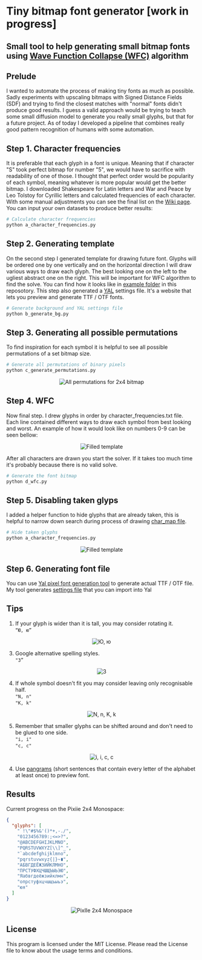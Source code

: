 # Tiny bitmap font generator [work in progress]
## Small tool to help generating small bitmap fonts using [Wave Function Collapse (WFC)](https://en.wikipedia.org/wiki/Wave_function_collapse) algorithm

## Prelude
I wanted to automate the process of making tiny fonts as much as possible. Sadly experiments with upscaling bitmaps with Signed Distance Fields (SDF) and trying to find the closest matches with "normal" fonts didn't produce good results. I guess a valid approach would be trying to teach some small diffusion model to generate you really small glyphs, but that for a future project.
As of today I developed a pipeline that combines really good pattern recognition of humans with some automation.

## Step 1. Character frequencies
It is preferable that each glyph in a font is unique. Meaning that if character "S" took perfect bitmap for number "5", we would have to sacrifice with readability of one of those. I thought that perfect order would be popularity of each symbol, meaning whatever is more popular would get the better bitmap.
I downloaded Shakespeare for Latin letters and War and Peace by Leo Tolstoy for Cyrillic letters and calculated frequencies of each character. With some manual adjustments you can see the final list on the [Wiki page](https://github.com/KK-mp4/pixiie-font-generator/wiki). You can input your own datasets to produce better results:

```bash
# Calculate character frequencies
python a_character_frequencies.py
```

## Step 2. Generating template
On the second step I generated template for drawing future font. Glyphs will be ordered one by one vertically and on the horizontal direction I will draw various ways to draw each glyph. The best looking one on the left to the ugliest abstract one on the right. This will be important for WFC algorithm to find the solve. You can find how it looks like in [example folder](/example/2x4) in this reposotory.
This step also generated a [YAL](https://yal.cc/tools/pixel-font/) settings file. It's a website that lets you preview and generate TTF / OTF fonts.

```bash
# Generate background and YAL settings file
python b_generate_bg.py
```

## Step 3. Generating all possible permutations
To find inspiration for each symbol it is helpful to see all possible permutations of a set bitmap size.

```bash
# Generate all permutations of binary pixels
python c_generate_permutations.py
```

<p align="center">
  <img src="https://github.com/user-attachments/assets/ed1fed2e-1bd3-4490-976f-e83351a04b91" alt="All permutations for 2x4 bitmap">
</p>

## Step 4. WFC
Now final step. I drew glyphs in order by character_frequencies.txt file. Each line contained different ways to draw each symbol from best looking and worst. An example of how it would look like on numbers 0-9 can be seen bellow:

<p align="center">
  <img src="https://github.com/user-attachments/assets/39f64d49-d0e5-489b-b33c-52678f793058" alt="Filled template">
</p>

After all characters are drawn you start the solver. If it takes too much time it's probably because there is no valid solve.

```bash
# Generate the font bitmap
python d_wfc.py
```

## Step 5. Disabling taken glyps
I added a helper function to hide glyphs that are already taken, this is helpful to narrow down search during process of drawing [char_map file](example/2x4/char_map.png).

```bash
# Hide taken glyphs
python a_character_frequencies.py
```

<p align="center">
  <img src="https://github.com/user-attachments/assets/2bbb506e-c9c5-44b4-8af8-27c902e2ed04" alt="Filled template">
</p>

## Step 6. Generating font file
You can use [Yal pixel font generation tool](https://yal.cc/tools/pixel-font/) to generate actual TTF / OTF file. My tool generates [settings file](example/2x4/Pixiie%202x4%20Monospace%20settings.json) that you can import into Yal

## Tips
1. If your glyph is wider than it is tall, you may consider rotating it.  
`“Ю, ю”`

<p align="center">
  <img src="https://github.com/user-attachments/assets/f0058dbd-06a6-480a-b1fb-b319125ba180" alt="Ю, ю">
</p>

3. Google alternative spelling styles.  
`"3”`

<p align="center">
  <img src="https://github.com/user-attachments/assets/c081462c-359f-4450-b4dd-a3132488b54f" alt="3">
</p>

4. If whole symbol doesn't fit you may consider leaving only recognisable half.  
`"N, n"`  
`"K, k"`  

<p align="center">
  <img src="https://github.com/user-attachments/assets/85543f1a-174b-414c-9b38-1c4d809dfb03" alt="N, n, K, k">
</p>

5. Remember that smaller glyphs can be shifted around and don't need to be glued to one side.  
`"i, i"`  
`"c, c"`

<p align="center">
  <img src="https://github.com/user-attachments/assets/57c4d94b-428e-44ce-8624-ee7f03c51a96" alt="i, i, c, c">
</p>


4. Use [pangrams](https://en.wikipedia.org/wiki/Pangram) (short sentences that contain every letter of the alphabet at least once) to preview font.

## Results
Current progress on the Pixiie 2x4 Monospace:
```json
{
  "glyphs": [
    " !\"#$%&'()*+,-./",
    "0123456789:;<=>?",
    "@ABCDEFGHIJKLMNO",
    "PQRSTUVWXYZ[\\]^_",
    "`abcdefghijklmno",
    "pqrstuvwxyz{|}~∎",
    "АБВГДЕЁЖЗИЙКЛМНО",
    "ПРСТУФХЦЧШЩЪЫЬЭЮ",
    "Яабвгдеёжзийклмн",
    "опрстуфхцчшщъыьэ",
    "юя"
  ]
}
```
<p align="center">
  <img src="https://github.com/user-attachments/assets/9edabde9-bb6d-4522-b7f6-b8522db9c74d" alt="PixIIe 2x4 Monospace">
</p>

## License
This program is licensed under the MIT License. Please read the License file to know about the usage terms and conditions.
